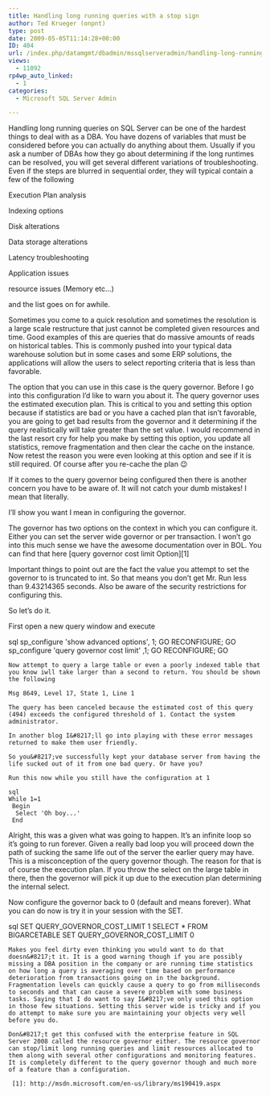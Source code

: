 ```yaml
---
title: Handling long running queries with a stop sign
author: Ted Krueger (onpnt)
type: post
date: 2009-05-05T11:14:28+00:00
ID: 404
url: /index.php/datamgmt/dbadmin/mssqlserveradmin/handling-long-running-queries/
views:
  - 11092
rp4wp_auto_linked:
  - 1
categories:
  - Microsoft SQL Server Admin

---
```

Handling long running queries on SQL Server can be one of the hardest things to deal with as a DBA. You have dozens of variables that must be considered before you can actually do anything about them. Usually if you ask a number of DBAs how they go about determining if the long runtimes can be resolved, you will get several different variations of troubleshooting. Even if the steps are blurred in sequential order, they will typical contain a few of the following

Execution Plan analysis
  
Indexing options
  
Disk alterations
  
Data storage alterations
  
Latency troubleshooting
  
Application issues
  
resource issues (Memory etc&#8230;)
  
and the list goes on for awhile. 

Sometimes you come to a quick resolution and sometimes the resolution is a large scale restructure that just cannot be completed given resources and time. Good examples of this are queries that do massive amounts of reads on historical tables. This is commonly pushed into your typical data warehouse solution but in some cases and some ERP solutions, the applications will allow the users to select reporting criteria that is less than favorable.

The option that you can use in this case is the query governor. Before I go into this configuration I&#8217;d like to warn you about it. The query governor uses the estimated execution plan. This is critical to you and setting this option because if statistics are bad or you have a cached plan that isn&#8217;t favorable, you are going to get bad results from the governor and it determining if the query realistically will take greater than the set value. I would recommend in the last resort cry for help you make by setting this option, you update all statistics, remove fragmentation and then clear the cache on the instance. Now retest the reason you were even looking at this option and see if it is still required. Of course after you re-cache the plan 😉

If it comes to the query governor being configured then there is another concern you have to be aware of. It will not catch your dumb mistakes! I mean that literally.

I&#8217;ll show you want I mean in configuring the governor.

The governor has two options on the context in which you can configure it. Either you can set the server wide governor or per transaction. I won&#8217;t go into this much sense we have the awesome documentation over in BOL. You can find that here [query governor cost limit Option][1]

Important things to point out are the fact the value you attempt to set the governor to is truncated to int. So that means you don&#8217;t get Mr. Run less than 9.43214365 seconds. Also be aware of the security restrictions for configuring this.

So let&#8217;s do it.
  
First open a new query window and execute

sql
sp_configure 'show advanced options', 1;
GO
RECONFIGURE;
GO
sp_configure  'query governor cost limit' ,1;
GO
RECONFIGURE;
GO
```
Now attempt to query a large table or even a poorly indexed table that you know iwll take larger than a second to return. You should be shown the following
  
Msg 8649, Level 17, State 1, Line 1
  
The query has been canceled because the estimated cost of this query (494) exceeds the configured threshold of 1. Contact the system administrator.

In another blog I&#8217;ll go into playing with these error messages returned to make them user friendly. 

So you&#8217;ve successfully kept your database server from having the life sucked out of it from one bad query. Or have you?

Run this now while you still have the configuration at 1

sql
While 1=1
 Begin
  Select 'Oh boy...'
 End
```
Alright, this was a given what was going to happen. It&#8217;s an infinite loop so it&#8217;s going to run forever. Given a really bad loop you will proceed down the path of sucking the same life out of the server the earlier query may have. This is a misconception of the query governor though. The reason for that is of course the execution plan. If you throw the select on the large table in there, then the governor will pick it up due to the execution plan determining the internal select.

Now configure the governor back to 0 (default and means forever). What you can do now is try it in your session with the SET. 

sql
SET QUERY_GOVERNOR_COST_LIMIT 1
SELECT * FROM BIGARCETABLE
SET QUERY_GOVERNOR_COST_LIMIT 0
```
Makes you feel dirty even thinking you would want to do that doesn&#8217;t it. It is a good warning though if you are possibly missing a DBA position in the company or are running time statistics on how long a query is averaging over time based on performance deterioration from transactions going on in the background. Fragmentation levels can quickly cause a query to go from milliseconds to seconds and that can cause a severe problem with some business tasks. Saying that I do want to say I&#8217;ve only used this option in those few situations. Setting this server wide is tricky and if you do attempt to make sure you are maintaining your objects very well before you do.

Don&#8217;t get this confused with the enterprise feature in SQL Server 2008 called the resource governor either. The resource governor can stop/limit long running queries and limit resources allocated to them along with several other configurations and monitoring features. It is completely different to the query governor though and much more of a feature than a configuration.

 [1]: http://msdn.microsoft.com/en-us/library/ms190419.aspx